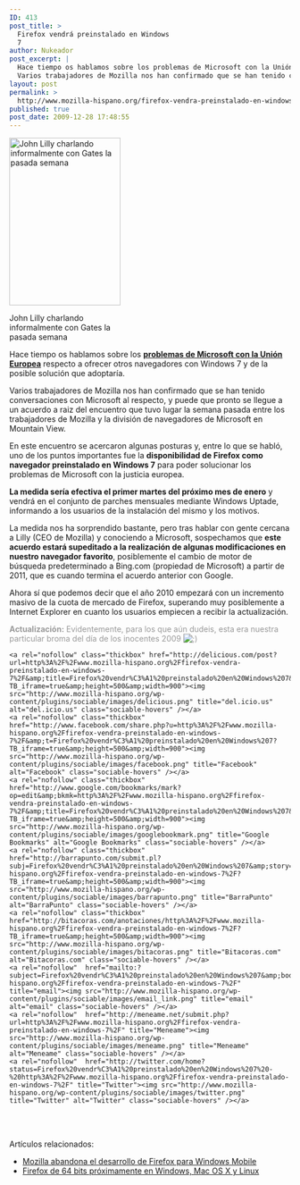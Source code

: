 ```yaml
---
ID: 413
post_title: >
  Firefox vendrá preinstalado en Windows
  7
author: Nukeador
post_excerpt: |
  Hace tiempo os hablamos sobre los problemas de Microsoft con la Unión Europea respecto a ofrecer otros navegadores con Windows 7 y de la posible solución que adoptaría.
  Varios trabajadores de Mozilla nos han confirmado que se han tenido conversaciones con Microsoft al respecto, y puede que pronto se llegue a un acuerdo a raiz del [...]
layout: post
permalink: >
  http://www.mozilla-hispano.org/firefox-vendra-preinstalado-en-windows-7/
published: true
post_date: 2009-12-28 17:48:55
---
```

<div id="attachment_828" class="wp-caption alignright" style="width: 209px"><img class="size-medium wp-image-828 " title="lilly-gates" src="http://www.mozilla-hispano.org/wp-content/uploads/lilly-gates-199x300.jpg" alt="John Lilly charlando informalmente con Gates la pasada semana" width="199" height="300" /><p class="wp-caption-text">John Lilly charlando informalmente con Gates la pasada semana</p></div>
<p>Hace tiempo os hablamos sobre los <a href="http://www.mozilla-hispano.org/la-comision-europea-anti-monopolio-microsoft-y-mozilla/"><strong>problemas de Microsoft con la Unión Europea</strong></a> respecto a ofrecer otros navegadores con Windows 7 y de la posible solución que adoptaría.</p>
<p>Varios trabajadores de Mozilla nos han confirmado que se han tenido conversaciones con Microsoft al respecto, y puede que pronto se llegue a un acuerdo a raiz del encuentro que tuvo lugar la semana pasada entre los trabajadores de Mozilla y la división de navegadores de Microsoft en Mountain View.</p>
<p>En este encuentro se acercaron algunas posturas y, entre lo que se habló, uno de los puntos importantes fue la <strong>disponibilidad de Firefox como navegador preinstalado en Windows 7</strong> para poder solucionar los problemas de Microsoft con la justicia europea.</p>
<p><strong>La medida sería efectiva el primer martes del próximo mes de enero</strong> y vendrá en el conjunto de parches mensuales mediante Windows Uptade, informando a los usuarios de la instalación del mismo y los motivos.</p>
<p>La medida nos ha sorprendido bastante, pero tras hablar con gente cercana a Lilly (CEO de Mozilla) y conociendo a Microsoft, sospechamos que <strong>este acuerdo estará supeditado a la realización de algunas modificaciones en nuestro navegador favorito</strong>, posiblemente el cambio de motor de búsqueda predeterminado a Bing.com (propiedad de Microsoft) a partir de 2011, que es cuando termina el acuerdo anterior con Google.</p>
<p>Ahora sí que podemos decir que el año 2010 empezará con un incremento masivo de la cuota de mercado de Firefox, superando muy posiblemente a Internet Explorer en cuanto los usuarios empiecen a recibir la actualización.</p>
<p><span style="color: #999999;"><strong>Actualización:</strong> Evidentemente, para los que aún dudeis, esta era nuestra particular broma del día de los inocentes 2009 <img src='http://www.mozilla-hispano.org/wp-includes/images/smilies/icon_wink.gif' alt=';)' class='wp-smiley' /> </span></p>




	<a rel="nofollow" class="thickbox" href="http://delicious.com/post?url=http%3A%2F%2Fwww.mozilla-hispano.org%2Ffirefox-vendra-preinstalado-en-windows-7%2F&amp;title=Firefox%20vendr%C3%A1%20preinstalado%20en%20Windows%207&amp;notes=%0D%0A%0D%0AHace%20tiempo%20os%20hablamos%20sobre%20los%20problemas%20de%20Microsoft%20con%20la%20Uni%C3%B3n%20Europea%20respecto%20a%20ofrecer%20otros%20navegadores%20con%20Windows%207%20y%20de%20la%20posible%20soluci%C3%B3n%20que%20adoptar%C3%ADa.%0D%0A%0D%0AVarios%20trabajadores%20de%20Mozilla%20nos%20han%20confirmado%20que%20se%20han%20tenido%20con?TB_iframe=true&amp;height=500&amp;width=900"><img src="http://www.mozilla-hispano.org/wp-content/plugins/sociable/images/delicious.png" title="del.icio.us" alt="del.icio.us" class="sociable-hovers" /></a>
	<a rel="nofollow" class="thickbox" href="http://www.facebook.com/share.php?u=http%3A%2F%2Fwww.mozilla-hispano.org%2Ffirefox-vendra-preinstalado-en-windows-7%2F&amp;t=Firefox%20vendr%C3%A1%20preinstalado%20en%20Windows%207?TB_iframe=true&amp;height=500&amp;width=900"><img src="http://www.mozilla-hispano.org/wp-content/plugins/sociable/images/facebook.png" title="Facebook" alt="Facebook" class="sociable-hovers" /></a>
	<a rel="nofollow" class="thickbox" href="http://www.google.com/bookmarks/mark?op=edit&amp;bkmk=http%3A%2F%2Fwww.mozilla-hispano.org%2Ffirefox-vendra-preinstalado-en-windows-7%2F&amp;title=Firefox%20vendr%C3%A1%20preinstalado%20en%20Windows%207&amp;annotation=%0D%0A%0D%0AHace%20tiempo%20os%20hablamos%20sobre%20los%20problemas%20de%20Microsoft%20con%20la%20Uni%C3%B3n%20Europea%20respecto%20a%20ofrecer%20otros%20navegadores%20con%20Windows%207%20y%20de%20la%20posible%20soluci%C3%B3n%20que%20adoptar%C3%ADa.%0D%0A%0D%0AVarios%20trabajadores%20de%20Mozilla%20nos%20han%20confirmado%20que%20se%20han%20tenido%20con?TB_iframe=true&amp;height=500&amp;width=900"><img src="http://www.mozilla-hispano.org/wp-content/plugins/sociable/images/googlebookmark.png" title="Google Bookmarks" alt="Google Bookmarks" class="sociable-hovers" /></a>
	<a rel="nofollow" class="thickbox" href="http://barrapunto.com/submit.pl?subj=Firefox%20vendr%C3%A1%20preinstalado%20en%20Windows%207&amp;story=http%3A%2F%2Fwww.mozilla-hispano.org%2Ffirefox-vendra-preinstalado-en-windows-7%2F?TB_iframe=true&amp;height=500&amp;width=900"><img src="http://www.mozilla-hispano.org/wp-content/plugins/sociable/images/barrapunto.png" title="BarraPunto" alt="BarraPunto" class="sociable-hovers" /></a>
	<a rel="nofollow" class="thickbox" href="http://bitacoras.com/anotaciones/http%3A%2F%2Fwww.mozilla-hispano.org%2Ffirefox-vendra-preinstalado-en-windows-7%2F?TB_iframe=true&amp;height=500&amp;width=900"><img src="http://www.mozilla-hispano.org/wp-content/plugins/sociable/images/bitacoras.png" title="Bitacoras.com" alt="Bitacoras.com" class="sociable-hovers" /></a>
	<a rel="nofollow"  href="mailto:?subject=Firefox%20vendr%C3%A1%20preinstalado%20en%20Windows%207&amp;body=http%3A%2F%2Fwww.mozilla-hispano.org%2Ffirefox-vendra-preinstalado-en-windows-7%2F" title="email"><img src="http://www.mozilla-hispano.org/wp-content/plugins/sociable/images/email_link.png" title="email" alt="email" class="sociable-hovers" /></a>
	<a rel="nofollow"  href="http://meneame.net/submit.php?url=http%3A%2F%2Fwww.mozilla-hispano.org%2Ffirefox-vendra-preinstalado-en-windows-7%2F" title="Meneame"><img src="http://www.mozilla-hispano.org/wp-content/plugins/sociable/images/meneame.png" title="Meneame" alt="Meneame" class="sociable-hovers" /></a>
	<a rel="nofollow"  href="http://twitter.com/home?status=Firefox%20vendr%C3%A1%20preinstalado%20en%20Windows%207%20-%20http%3A%2F%2Fwww.mozilla-hispano.org%2Ffirefox-vendra-preinstalado-en-windows-7%2F" title="Twitter"><img src="http://www.mozilla-hispano.org/wp-content/plugins/sociable/images/twitter.png" title="Twitter" alt="Twitter" class="sociable-hovers" /></a>


<br/><br/>

<p>Artículos relacionados:<ul><li><a href='http://www.mozilla-hispano.org/mozilla-abandona-el-desarrollo-de-firefox-para-windows-mobile/' rel='bookmark' title='Permanent Link: Mozilla abandona el desarrollo de Firefox para Windows Mobile'>Mozilla abandona el desarrollo de Firefox para Windows Mobile</a></li>
<li><a href='http://www.mozilla-hispano.org/firefox-de-64-bits-proximamente-en-windows-mac-os-x-y-linux/' rel='bookmark' title='Permanent Link: Firefox de 64 bits próximamente en Windows, Mac OS X y Linux'>Firefox de 64 bits próximamente en Windows, Mac OS X y Linux</a></li>
</ul></p>
